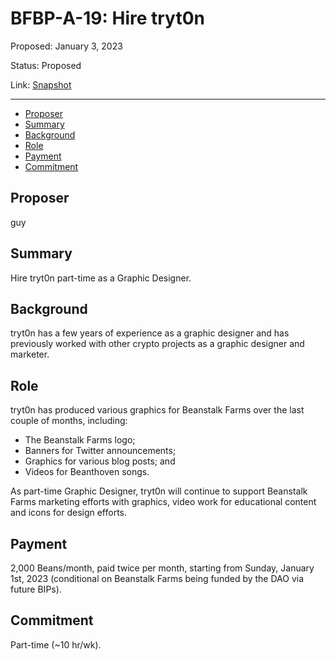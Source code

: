 # BFBP-A-19: Hire tryt0n

Proposed: January 3, 2023

Status: Proposed

Link: [Snapshot](https://snapshot.org/#/beanstalkfarmsbudget.eth/proposal/0xae7b5f97de3ebb8361dd8d99914f0ebdd8feee04b62b8dc991a52dcf979078d7)

---

- [Proposer](#proposer)
- [Summary](#summary)
- [Background](#background)
- [Role](#role)
- [Payment](#payment)
- [Commitment](#commitment)

## Proposer

guy

## Summary

Hire tryt0n part-time as a Graphic Designer.

## Background

tryt0n has a few years of experience as a graphic designer and has previously worked with other crypto projects as a graphic designer and marketer.

## Role

tryt0n has produced various graphics for Beanstalk Farms over the last couple of months, including:
* The Beanstalk Farms logo;
* Banners for Twitter announcements;
* Graphics for various blog posts; and
* Videos for Beanthoven songs.

As part-time Graphic Designer, tryt0n will continue to support Beanstalk Farms marketing efforts with graphics, video work for educational content and icons for design efforts.

## Payment

2,000 Beans/month, paid twice per month, starting from Sunday, January 1st, 2023 (conditional on Beanstalk Farms being funded by the DAO via future BIPs).

## Commitment

Part-time (~10 hr/wk).
